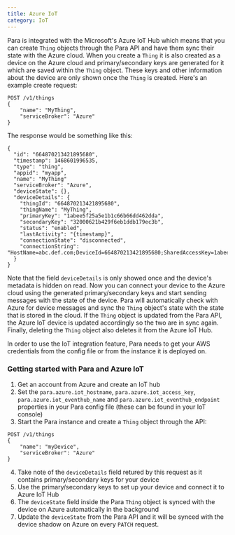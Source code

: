 ```yaml
---
title: Azure IoT
category: IoT
---
```


Para is integrated with the Microsoft's Azure IoT Hub which means that you can create `Thing` objects through the Para
API and have them sync their state with the Azure cloud. When you create a `Thing` it is also created as a device on
the Azure cloud and primary/secondary keys are generated for it which are saved within the `Thing` object. These keys
and other information about the device are only shown once the `Thing` is created. Here's an example create request:

```
POST /v1/things
{
	"name": "MyThing",
	"serviceBroker": "Azure"
}
```

The response would be something like this:


```
{
  "id": "664870213421895680",
  "timestamp": 1468601996535,
  "type": "thing",
  "appid": "myapp",
  "name": "MyThing"
  "serviceBroker": "Azure",
  "deviceState": {},
  "deviceDetails": {
    "thingId": "664870213421895680",
    "thingName": "MyThing",
    "primaryKey": "1abee5f25a5e1b1c66b66dd462dda",
    "secondaryKey": "32000621b429f6eb1ddb179ec3b",
    "status": "enabled",
    "lastActivity": "{timestamp}",
    "connectionState": "disconnected",
    "connectionString": "HostName=abc.def.com;DeviceId=664870213421895680;SharedAccessKey=1abee5f25a5e1b1c66b66dd462dda",
  }
}
```

Note that the field `deviceDetails` is only showed once and the device's metadata is hidden on read.
Now you can connect your device to the Azure cloud using the generated primary/secondary keys and start sending messages
with the state of the device. Para will automatically check with Azure for device messages and sync the `Thing` object's
state with the state that is stored in the cloud. If the `Thing` object is updated from the Para API, the Azure IoT
device is updated accordingly so the two are in sync again. Finally, deleting the `Thing` object also deletes it from
the Azure IoT Hub.

In order to use the IoT integration feature, Para needs to get your AWS credentials from the config file or from the
instance it is deployed on.

### Getting started with Para and Azure IoT

1. Get an account from Azure and create an IoT hub
2. Set the `para.azure.iot_hostname`, `para.azure.iot_access_key`, `para.azure.iot_eventhub_name` and
`para.azure.iot_eventhub_endpoint` properties in your Para config file (these can be found in your IoT console)
3. Start the Para instance and create a `Thing` object through the API:
```
POST /v1/things
{
	"name": "myDevice",
	"serviceBroker": "Azure"
}
```
4. Take note of the `deviceDetails` field retured by this request as it contains primary/secondary keys for your device
5. Use the primary/secondary keys to set up your device and connect it to Azure IoT Hub
6. The `deviceState` field inside the Para `Thing` object is synced with the device on Azure automatically in the background
7. Update the `deviceState` from the Para API and it will be synced with the device shadow on Azure on every `PATCH` request.